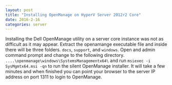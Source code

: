 ```yaml
---
layout: post
title: "Installing OpenManage on HyperV Server 2012r2 Core"
date: 2016-2-16
categories: server
---
```

Installing the Dell OpenManage utility on a server core instance was not as difficult as it may appear. Extract the openamange executable file and inside there will be three folders. `docs`, `support`, and `windows`. Open and admin command prompt and change to the following directory. `....\openmanage\windows\SystemsManagementx64\` and run `msiexec -i SysMgmtx64.msi -qn` to run the silent OpenManage installer. It will take a few minutes and when finished you can point your browser to the server IP address on port 1311 to login to OpenManage.
